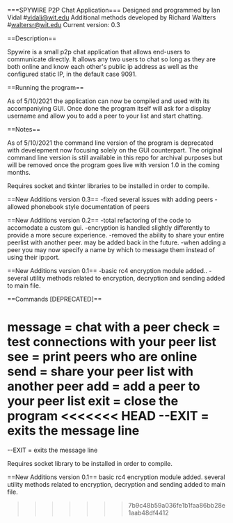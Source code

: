 ===SPYWIRE P2P Chat Application===
Designed and programmed by Ian Vidal #vidali@wit.edu
Additional methods developed by Richard Waltters #waltersr@wit.edu
Current version: 0.3

==Description==

Spywire is a small p2p chat application that allows end-users to communicate directly. It allows any two users to chat so long as they are both online and know each other's public ip address as well as the configured static IP, in the default case 9091. 

==Running the program==

As of 5/10/2021 the application can now be compiled and used with its accompaniying GUI. Once done the program itself will ask for a display username and allow you to add a peer to your list and start chatting.

==Notes==

As of 5/10/2021 the command line version of the program is deprecated with develepment now focusing solely on the GUI counterpart. The original command line version is still available in this repo for archival purposes but will be removed once the program goes live with version 1.0 in the coming months. 

Requires socket and tkinter libraries to be installed in order to compile.

==New Additions version 0.3==
-fixed several issues with adding peers
-allowed phonebook style documentation of peers

==New Additions version 0.2==
-total refactoring of the code to accomodate a custom gui.
-encryption is handled slightly differently to provide a more secure experience.
-removed the ability to share your entire peerlist with another peer. may be added back in the future.
-when adding a peer you may now specify a name by which to message them instead of using their ip:port.

==New Additions version 0.1==
-basic rc4 encryption module added..
-several utility methods related to encryption, decryption and sending added to main file.



==Commands [DEPRECATED]==

message = chat with a peer 
check = test connections with your peer list
see = print peers who are online
send = share your peer list with another peer
add = add a peer to your peer list
exit = close the program
<<<<<<< HEAD
--EXIT = exits the message line
=======
--EXIT = exits the message line

Requires socket library to be installed in order to compile.

==New Additions version 0.1==
basic rc4 encryption module added.
several utility methods related to encryption, decryption and sending added to main file.
>>>>>>> 7b9c48b59a036fe1b1faa86bb28e1aab48df4412
